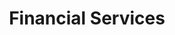---
image: /assets/finance1.webp
title: Financial Services
summary: Financial Services for short term and ling term needs
rank: 5
---